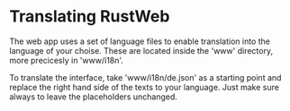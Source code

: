 Translating RustWeb
===================
The web app uses a set of language files to enable translation into the language of your choise. These are located inside the 'www' directory, more precicesly in 'www/i18n'.

To translate the interface, take 'www/i18n/de.json' as a starting point and replace the right hand side of the texts to your language. Just make sure always to leave the placeholders unchanged.
